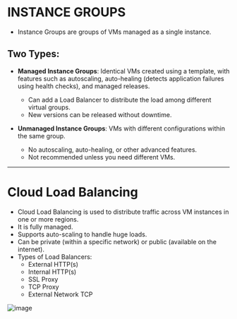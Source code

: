# INSTANCE GROUPS 
- Instance Groups are groups of VMs managed as a single instance.

## Two Types:
- **Managed Instance Groups**: Identical VMs created using a template, with features such as autoscaling, auto-healing (detects application failures using health checks), and managed releases. 
  - Can add a Load Balancer to distribute the load among different virtual groups.
  - New versions can be released without downtime.
  
- **Unmanaged Instance Groups**: VMs with different configurations within the same group.
  - No autoscaling, auto-healing, or other advanced features.
  - Not recommended unless you need different VMs.

---

# Cloud Load Balancing
- Cloud Load Balancing is used to distribute traffic across VM instances in one or more regions.
- It is fully managed.
- Supports auto-scaling to handle huge loads.
- Can be private (within a specific network) or public (available on the internet).
- Types of Load Balancers:
  - External HTTP(s)
  - Internal HTTP(s)
  - SSL Proxy
  - TCP Proxy
  - External Network TCP

![image](https://github.com/user-attachments/assets/aa836e45-e33f-4e48-8862-1f4e281994b4)
